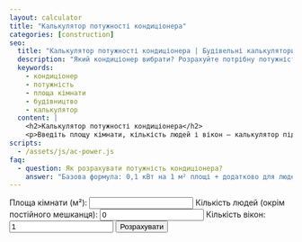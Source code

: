 ```yaml
---
layout: calculator
title: "Калькулятор потужності кондиціонера"
categories: [construction]
seo:
  title: "Калькулятор потужності кондиціонера | Будівельні калькулятори"
  description: "Який кондиціонер вибрати? Розрахуйте потрібну потужність за площею кімнати."
  keywords:
    - кондиціонер
    - потужність
    - площа кімнати
    - будівництво
    - калькулятор
  content: |
    <h2>Калькулятор потужності кондиціонера</h2>
    <p>Введіть площу кімнати, кількість людей і вікон — калькулятор підбере потрібну потужність кондиціонера (кВт).</p>
scripts:
  - /assets/js/ac-power.js
faq:
  - question: Як розрахувати потужність кондиціонера?
    answer: "Базова формула: 0,1 кВт на 1 м² площі + додатково для людей/техніки."
---
```


<form id="ac-power-form" autocomplete="off">
  <label>
    Площа кімнати (м²):
    <input type="number" id="ac-area" min="0" step="any" required>
  </label>
  <label>
    Кількість людей (окрім постійного мешканця):
    <input type="number" id="ac-people" min="0" step="1" value="0" required>
  </label>
  <label>
    Кількість вікон:
    <input type="number" id="ac-windows" min="0" step="1" value="1" required>
  </label>
  <button type="submit">Розрахувати</button>
</form>
<div id="ac-power-result" class="result"></div>
